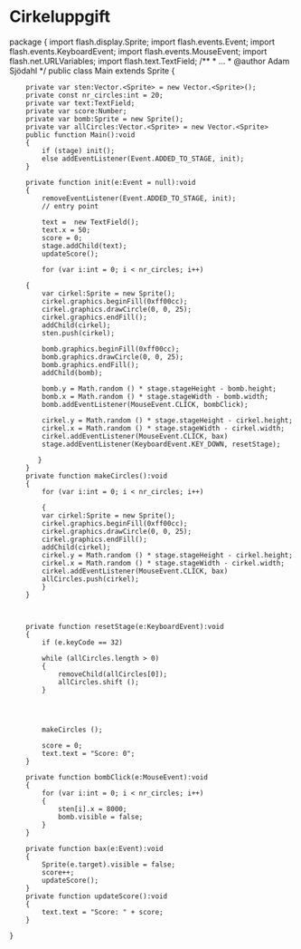 Cirkeluppgift
=============
package 
{
	import flash.display.Sprite;
	import flash.events.Event;
	import flash.events.KeyboardEvent;
	import flash.events.MouseEvent;
	import flash.net.URLVariables;
	import flash.text.TextField;
	/**
	 * ...
	 * @author Adam Sjödahl
	 */
	public class Main extends Sprite 
	{
		
		private var sten:Vector.<Sprite> = new Vector.<Sprite>();
		private const nr_circles:int = 20;
		private var text:TextField;
		private var score:Number;
		private var bomb:Sprite = new Sprite();
		private var allCircles:Vector.<Sprite> = new Vector.<Sprite>
		public function Main():void 
		{
			if (stage) init();
			else addEventListener(Event.ADDED_TO_STAGE, init);
		}
		
		private function init(e:Event = null):void 
		{
			removeEventListener(Event.ADDED_TO_STAGE, init);
			// entry point
			
			text =  new TextField();
			text.x = 50;
			score = 0;
			stage.addChild(text);
			updateScore();
			
			for (var i:int = 0; i < nr_circles; i++)
			
		{  
			var cirkel:Sprite = new Sprite();
			cirkel.graphics.beginFill(0xff00cc);
		    cirkel.graphics.drawCircle(0, 0, 25);
			cirkel.graphics.endFill();
			addChild(cirkel);
			sten.push(cirkel);
			
			bomb.graphics.beginFill(0xff00cc);
		    bomb.graphics.drawCircle(0, 0, 25);
			bomb.graphics.endFill();
			addChild(bomb);
			
			bomb.y = Math.random () * stage.stageHeight - bomb.height;
			bomb.x = Math.random () * stage.stageWidth - bomb.width;
			bomb.addEventListener(MouseEvent.CLICK, bombClick);
			
			cirkel.y = Math.random () * stage.stageHeight - cirkel.height;
			cirkel.x = Math.random () * stage.stageWidth - cirkel.width;
			cirkel.addEventListener(MouseEvent.CLICK, bax)
			stage.addEventListener(KeyboardEvent.KEY_DOWN, resetStage);
			
		   }
		}   
	    private function makeCircles():void 
		{
			for (var i:int = 0; i < nr_circles; i++)
		
			{  
			var cirkel:Sprite = new Sprite();
			cirkel.graphics.beginFill(0xff00cc);
		    cirkel.graphics.drawCircle(0, 0, 25);
			cirkel.graphics.endFill();
			addChild(cirkel);
			cirkel.y = Math.random () * stage.stageHeight - cirkel.height;
			cirkel.x = Math.random () * stage.stageWidth - cirkel.width;
			cirkel.addEventListener(MouseEvent.CLICK, bax)
			allCircles.push(cirkel);
			}
		}
			
		
		
		private function resetStage(e:KeyboardEvent):void 
		{
			if (e.keyCode == 32)
			
			while (allCircles.length > 0) 
			{
				removeChild(allCircles[0]);
			    allCircles.shift ();
			}
			
			
			
			
			makeCircles ();
			
			score = 0;
			text.text = "Score: 0";
		}
		
		private function bombClick(e:MouseEvent):void 
		{
			for (var i:int = 0; i < nr_circles; i++)
			{
				sten[i].x = 8000;
				bomb.visible = false;
			}
		}
		
		private function bax(e:Event):void 
		{
			Sprite(e.target).visible = false;
			score++;
			updateScore();
		}
		private function updateScore():void 
		{
			text.text = "Score: " + score;
		}
		
	}
	
